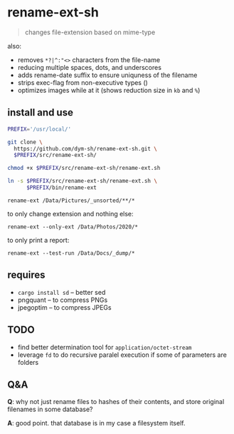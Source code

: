 # rename-ext-sh

> changes file-extension based on mime-type

also:

- removes `*?|^:"<>` characters from the file-name
- reducing multiple spaces, dots, and underscores
- adds rename-date suffix to ensure uniquness of the filename
- strips exec-flag from non-executive types ()
- optimizes images while at it (shows reduction size in `kb` and `%`)


## install and use

``` sh
PREFIX='/usr/local/'

git clone \
  https://github.com/dym-sh/rename-ext-sh.git \
  $PREFIX/src/rename-ext-sh/

chmod +x $PREFIX/src/rename-ext-sh/rename-ext.sh

ln -s $PREFIX/src/rename-ext-sh/rename-ext.sh \
      $PREFIX/bin/rename-ext
```

`rename-ext /Data/Pictures/_unsorted/**/*`

to only change extension and nothing else:

`rename-ext --only-ext /Data/Photos/2020/*`

to only print a report:

`rename-ext --test-run /Data/Docs/_dump/*`


## requires

- `cargo install sd` – better sed
- pngquant – to compress PNGs
- jpegoptim – to compress JPEGs


## TODO
- find better determination tool for `application/octet-stream`
- leverage `fd` to do recursive paralel execution if some of parameters are folders


## Q&A

**Q**: why not just rename files to hashes of their contents, and store original filenames in some database?

**A**: good point. that database is in my case a filesystem itself.